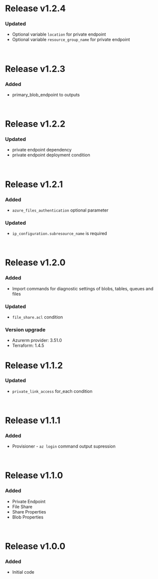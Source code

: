 # Release v1.2.4
### Updated
- Optional variable `location` for private endpoint
- Optional variable  `resource_group_name` for private endpoint

&nbsp;

# Release v1.2.3
### Added
- primary_blob_endpoint to outputs

&nbsp;

# Release v1.2.2
### Updated
- private endpoint dependency
- private endpoint deployment condition

&nbsp;

# Release v1.2.1
### Added
- `azure_files_authentication` optional parameter
### Updated
- `ip_configuration.subresource_name` is required

&nbsp;

# Release v1.2.0
### Added
- Import commands for diagnostic settings of blobs, tables, queues and files
### Updated
- `file_share.acl` condition
### Version upgrade
- Azurerm provider: 3.51.0
- Terraform: 1.4.5

# Release v1.1.2
### Updated
- `private_link_access` for_each condition

&nbsp;

# Release v1.1.1
### Added
- Provisioner - `az login` command output supression

&nbsp;

# Release v1.1.0
### Added
- Private Endpoint
- File Share
- Share Properties
- Blob Properties

&nbsp;

# Release v1.0.0
### Added
- Initial code